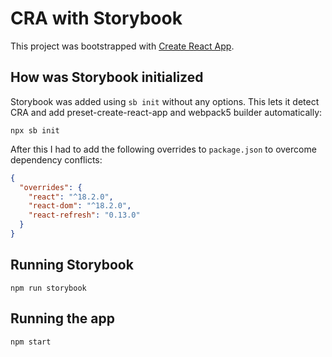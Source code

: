 # CRA with Storybook

This project was bootstrapped with
[Create React App](https://github.com/facebook/create-react-app).

## How was Storybook initialized

Storybook was added using `sb init` without any options. This lets it detect CRA
and add preset-create-react-app and webpack5 builder automatically:

```shell
npx sb init
```

After this I had to add the following overrides to `package.json` to overcome
dependency conflicts:

```json
{
  "overrides": {
    "react": "^18.2.0",
    "react-dom": "^18.2.0",
    "react-refresh": "0.13.0"
  }
}
```

## Running Storybook

```shell
npm run storybook
```

## Running the app

```shell
npm start
```
